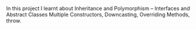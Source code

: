 In this project I learnt about Inheritance and Polymorphism – Interfaces and Abstract Classes
Multiple Constructors, Downcasting, Overriding Methods, throw.

